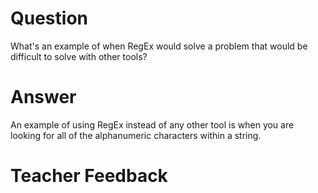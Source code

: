 # Question
What's an example of when RegEx would solve a problem that would be difficult to solve with other tools?

# Answer
An example of using RegEx instead of any other tool is when you are looking for all of the alphanumeric characters within a string.

# Teacher Feedback